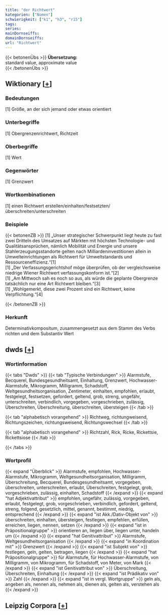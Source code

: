 ```yaml
---
title: "der Richtwert"
kategorien: ["Nomen"]
schwierigkeit: ["k1", "h3", "r15"]
tags:
series:
mainDornseiffs:
domainDornseiffs:
url: "Richtwert"
---
```


{{< betonenÜbs >}}
**Übersetzung:**  
standard value, approximate value  
{{< /betonenÜbs >}}

## Wiktionary [[+](https://de.wiktionary.org/wiki/Richtwert)]

### Bedeutungen
[1] Größe, an der sich jemand oder etwas orientiert  

### Unterbegriffe
[1] Obergrenzenrichtwert, Richtzeit  

### Oberbegriffe
[1] Wert  

### Gegenwörter
[1] Grenzwert  

### Wortkombinationen
[1] einen Richtwert erstellen/einhalten/festsetzten/überschreiten/unterschreiten  

### Beispiele
{{< betonenZB >}}
[1] „Unser strategischer Schwerpunkt liegt heute zu fast zwei Dritteln des Umsatzes auf Märkten mit höchsten Technologie- und Qualitätsansprüchen, nämlich Mobilität und Energie und unsere Stahlerzeugungsstandorte gelten nach Milliardeninvestitionen allein in Umwelteinrichtungen als Richtwert für Umweltstandards und Ressourceneffizienz.“[1]  
[1] „Der Verfassungsgerichtshof möge überprüfen, ob der vergleichsweise niedrige Wiener Richtwert verfassungskonform ist.“[2]  
[1] „Am Mittwoch sah es noch so aus, als würde die geplante Obergrenze tatsächlich nur eine Art Richtwert bleiben.“[3]  
[1] „Wohlgemerkt, diese zwei Prozent sind ein Richtwert, keine Verpflichtung.“[4]  

{{< /betonenZB >}}
### Herkunft
Determinativkompositum, zusammengesetzt aus dem Stamm des Verbs richten und dem Substantiv Wert  



## dwds [[+](https://www.dwds.de/wb/Richtwert)]

### Wortinformation
{{< tabs "Dwds" >}}
{{< tab "Typische Verbindungen" >}}
Alarmstufe, Becquerel, Bundesgesundheitsamt, Einhaltung, Grenzwert, Hochwasser-Alarmstufe, Mikrogramm, Milligramm, Schadstoff, Weltgesundheitsorganisation, Zentimeter, einhalten, empfohlen, erlaubt, festgelegt, festsetzen, gefordert, geltend, grob, streng, ungefähr, unterschreiten, verbindlich, vorgegeben, vorgeschrieben, zulässig, Überschreiten, Überschreitung, überschreiten, übersteigen
{{< /tab >}}

{{< tab "alphabetisch vorangehend" >}}
Richtweg, richtungweisend, Richtungszeichen, richtungsweisend, Richtungswechsel
{{< /tab >}}

{{< tab "alphabetisch vorangehend" >}}
Richtzahl, Rick, Ricke, Rickettsie, Rickettsiose
{{< /tab >}}

{{< /tabs >}}

### Wortprofil
{{< expand "Überblick" >}} Alarmstufe, empfohlen, Hochwasser-Alarmstufe, Mikrogramm, Weltgesundheitsorganisation, Milligramm, Überschreitung, Becquerel, Bundesgesundheitsamt, vorgegeben, überschreiten, unterschreiten, erlaubt, Überschreiten, festgelegt, grob, vorgeschrieben, zulässig, einhalten, Schadstoff {{< /expand >}}
{{< expand "hat Adjektivattribut" >}} empfohlen, ungefähr, zulässig, vorgegeben, erlaubt, festgelegt, grob, vorgeschrieben, verbindlich, gefordert, geltend, streng, folgend, gesetzlich, mittel, genannt, bestimmt, niedrig, entsprechend {{< /expand >}}
{{< expand "ist Akk./Dativ-Objekt von" >}} überschreiten, einhalten, übersteigen, festlegen, empfehlen, erfüllen, erreichen, liegen, nennen, setzen {{< /expand >}}
{{< expand "ist in Präpositionalgruppe" >}} orientieren an, liegen über, liegen unter, handeln um {{< /expand >}}
{{< expand "hat Genitivattribut" >}} Alarmstufe, Weltgesundheitsorganisation {{< /expand >}}
{{< expand "in Koordination mit" >}} Grenzwert {{< /expand >}}
{{< expand "ist Subjekt von" >}} festlegen, geln, gelten, betragen, liegen {{< /expand >}}
{{< expand "hat Präpositionalgruppe" >}} für Alarmstufe, für Hochwasser-Alarmstufe, von Milligramm, von Mikrogramm, für Schadstoff, von Meter, von Mark {{< /expand >}}
{{< expand "ist Genitivattribut von" >}} Überschreitung, Überschreiten, Einhaltung {{< /expand >}}
{{< expand "ist Prädikativ von" >}} Zahl {{< /expand >}}
{{< expand "ist in vergl. Wortgruppe" >}} geln als, angeben als, nennen als, nehmen als, dienen als, gelten als, verstehen als {{< /expand >}}

## Leipzig Corpora [[+](https://corpora.uni-leipzig.de/en/res?word=Richtwert&corpusId=deu_newscrawl-public_2018)]

